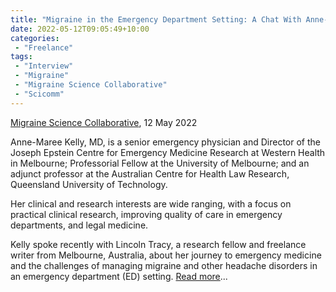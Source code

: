 ```yaml
---
title: "Migraine in the Emergency Department Setting: A Chat With Anne-Maree Kelly"
date: 2022-05-12T09:05:49+10:00
categories:
 - "Freelance"
tags:
 - "Interview"
 - "Migraine"
 - "Migraine Science Collaborative" 
 - "Scicomm"
---
```


<!--more-->

[Migraine Science Collaborative](https://www.migrainecollaborative.org/home), 12 May 2022

Anne-Maree Kelly, MD, is a senior emergency physician and Director of the Joseph Epstein Centre for Emergency Medicine Research at Western Health in Melbourne; Professorial Fellow at the University of Melbourne; and an adjunct professor at the Australian Centre for Health Law Research, Queensland University of Technology. 

Her clinical and research interests are wide ranging, with a focus on practical clinical research, improving quality of care in emergency departments, and legal medicine. 

Kelly spoke recently with Lincoln Tracy, a research fellow and freelance writer from Melbourne, Australia, about her journey to emergency medicine and the challenges of managing migraine and other headache disorders in an emergency department (ED) setting. [Read more](https://migrainecollaborative.org/migraine-in-the-emergency-department-setting-a-chat-with-anne-maree-kelly)...